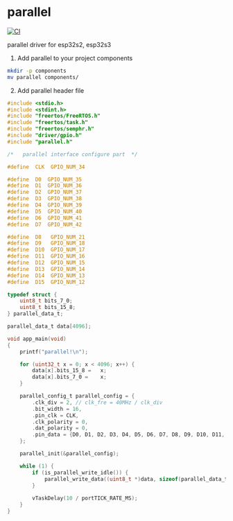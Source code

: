 # parallel

[![CI](https://github.com/xiongyumail/parallel/actions/workflows/main.yml/badge.svg)](https://github.com/xiongyumail/parallel/actions/workflows/main.yml)

parallel driver for esp32s2, esp32s3

1. Add parallel to your project components

```bash
mkdir -p components
mv parallel components/
```

2. Add parallel header file

```c
#include <stdio.h>
#include <stdint.h>
#include "freertos/FreeRTOS.h"
#include "freertos/task.h"
#include "freertos/semphr.h"
#include "driver/gpio.h"
#include "parallel.h"

/*   parallel interface configure part  */

#define  CLK  GPIO_NUM_34

#define  D0  GPIO_NUM_35
#define  D1  GPIO_NUM_36
#define  D2  GPIO_NUM_37
#define  D3  GPIO_NUM_38
#define  D4  GPIO_NUM_39
#define  D5  GPIO_NUM_40
#define  D6  GPIO_NUM_41
#define  D7  GPIO_NUM_42

#define  D8   GPIO_NUM_21
#define  D9   GPIO_NUM_18
#define  D10  GPIO_NUM_17
#define  D11  GPIO_NUM_16
#define  D12  GPIO_NUM_15
#define  D13  GPIO_NUM_14
#define  D14  GPIO_NUM_13
#define  D15  GPIO_NUM_12

typedef struct {
    uint8_t bits_7_0;
    uint8_t bits_15_8; 
} parallel_data_t;

parallel_data_t data[4096];

void app_main(void)
{
    printf("parallel!\n");

    for (uint32_t x = 0; x < 4096; x++) {
        data[x].bits_15_8 =   x;
        data[x].bits_7_0 =    x;
    }

    parallel_config_t parallel_config = {
        .clk_div = 2, // clk_fre = 40MHz / clk_div
        .bit_width = 16,
        .pin_clk = CLK,
        .clk_polarity = 0,
        .dat_polarity = 0,
        .pin_data = {D0, D1, D2, D3, D4, D5, D6, D7, D8, D9, D10, D11, D12, D13, D14, D15},
    };

    parallel_init(&parallel_config);

    while (1) {
        if (is_parallel_write_idle()) {
            parallel_write_data((uint8_t *)data, sizeof(parallel_data_t) * 4096);
        }
        
        vTaskDelay(10 / portTICK_RATE_MS);
    }
}
```